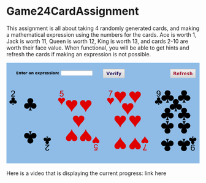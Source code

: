 # Game24CardAssignment

This assignment is all about taking 4 randomly generated cards, and making a mathematical expression using the numbers for the cards. Ace is worth 1, Jack is worth 11, Queen is worth 12, King is worth 13, and cards 2-10 are worth their face value. When functional, you will be able to get hints and refresh the cards if making an expression is not possible. 

![alt text](https://github.com/VBonamassa3/Game24CardAssignmentMain/blob/master/src/main/resources/org/example/game24cardassignment/display.png)

Here is a video that is displaying the current progress: link here
